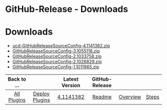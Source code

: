 
GitHub-Release - Downloads
==========================

# Downloads

- [ucd-GitHubReleaseSourceConfig-4.1141382.zip](https://raw.githubusercontent.com/UrbanCode/IBM-UCD-PLUGINS/main/files/sourceconfig-github-release/ucd-GitHubReleaseSourceConfig-4.1141382.zip)
- [GitHubReleaseSourceConfig-3.1055118.zip](https://raw.githubusercontent.com/UrbanCode/IBM-UCD-PLUGINS/main/files/sourceconfig-github-release/GitHubReleaseSourceConfig-3.1055118.zip)
- [GitHubReleaseSourceConfig-2.1033758.zip](https://raw.githubusercontent.com/UrbanCode/IBM-UCD-PLUGINS/main/files/sourceconfig-github-release/GitHubReleaseSourceConfig-2.1033758.zip)
- [GitHubReleaseSourceConfig-2.1026829.zip](https://raw.githubusercontent.com/UrbanCode/IBM-UCD-PLUGINS/main/files/sourceconfig-github-release/GitHubReleaseSourceConfig-2.1026829.zip)
- [GitHubReleaseSourceConfig-1.1011965.zip](https://raw.githubusercontent.com/UrbanCode/IBM-UCD-PLUGINS/main/files/sourceconfig-github-release/GitHubReleaseSourceConfig-1.1011965.zip)

|Back to ...||Latest Version|GitHub-Release |||
| :---: | :---: | :---: | :---: | :---: | :---: |
|[All Plugins](../../index.md)|[Deploy Plugins](../README.md)|[4.1141382](https://raw.githubusercontent.com/UrbanCode/IBM-UCD-PLUGINS/main/files/sourceconfig-github-release/ucd-GitHubReleaseSourceConfig-4.1141382.zip)|[Readme](README.md)|[Overview](overview.md)|[Steps](steps.md)|
